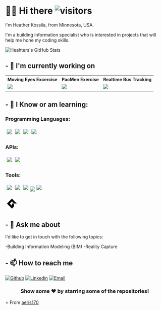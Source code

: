 <!---
mand0002/mand0002 is a ✨ special ✨ repository because its `README.md` (this file) appears on your GitHub profile.
You can click the Preview link to take a look at your changes.
--->

# 🙋‍♂️ Hi there ![visitors](https://img.shields.io/badge/dynamic/json?color=informational&label=visitor&query=value&url=https%3A%2F%2Fapi.countapi.xyz%2Fhit%2Faeris170.aeris170%2Freadme)

I'm Heather Kossila, from Minnesota, USA.

I'm a building information specialist who is interested in projects that will help me hone my coding skills.

![Heahters's GitHub Stats](https://github-readme-stats.vercel.app/api?username=mand0002&show_icons=true)

## - 🔭 I'm currently working on

<table style="width:100%; table-layout:fixed">
  <tr>
    <th>Moving Eyes Excercise</th>
    <th>PacMen Exercise</th>
    <th>Realtime Bus Tracking</th>
  </tr>
  <tr>
    <td>
		<a href="https://github.com/mand0002/hashDemoBlockies">
			<img src="https://github.com/mand0002/hashDemoBlockies/blob/master/blockies.png" />
		</a>
	</td>
    <td>
		<a href="https://github.com/mand0002/hashDemoBlockies">
			<img src="https://github.com/mand0002/hashDemoBlockies/blob/master/blockies.png" />
		</a>
	</td>
    <td>
		<a href="https://github.com/mand0002/hashDemoBlockies">
			<img src="https://github.com/mand0002/hashDemoBlockies/blob/master/blockies.png" />
		</a>
	</td>
  </tr>
</table>

## - 🧠 I Know or am learning:
### Programming Languages:

<img width="10%" src=https://www.cadtutor.net/forum/uploads/monthly_2009_07/LISPicon.png.1d10b9fc239356fe3d6b327d0c7bcf5c.png style="margin:5px" /><img width="10%" src=https://styles.redditmedia.com/t5_2rnlw/styles/communityIcon_z3kwah4z27c71.png style="margin:5px" /><img width="10%" src=https://www.kindpng.com/picc/m/67-678384_transparent-javascript-icon-png-png-download.png style="margin:5px" /><img width="10%" src=https://e7.pngegg.com/pngimages/520/669/png-clipart-c-logo-c-programming-language-computer-icons-computer-programming-programming-miscellaneous-blue.png style="margin:5px" />

### APIs:

<img src="http://img.shields.io/badge/-somethig-black?style=for-the-badge&logo=opengl" style="margin:5px" /><img src="http://img.shields.io/badge/-something else-black?style=for-the-badge&logo=qt" style="margin:5px" />

### Tools:

<img src="http://img.shields.io/badge/-git-black?style=for-the-badge&logo=git" style="margin:5px" /><img src="http://img.shields.io/badge/-gitgub-black?style=for-the-badge&logo=github" style="margin:5px" /><img src="http://img.shields.io/badge/-unity-black?style=for-the-badge&logo=unity" style="margin:5px" /><img src="http://img.shields.io/badge/-godot-black?style=for-the-badge&logo=godot-engine" style="margin:25x" /><img src="http://img.shields.io/badge/-maven-black?style=for-the-badge&logo=apache-maven&logoColor=red" style="margin:5px" />

<code><img src="https://github.com/github/explore/blob/master/topics/gamemaker/gamemaker.png?raw=true" height="32" style="margin:5px" /></code>

## - 💬 Ask me about

I'd like to get in touch with the following topics:

-Building Information Modeling (BIM)
-Reality Capture

## - 📫 How to reach me

[![Github](https://img.shields.io/badge/-Github-000?style=flat&logo=Github&logoColor=white)](https://github.com/mand0002)
[![Linkedin](https://img.shields.io/badge/-LinkedIn-blue?style=flat&logo=Linkedin&logoColor=white)](https://www.linkedin.com/in/heatherkossila/)
[![Email](https://img.shields.io/badge/-Email-c14438?style=flat&logo=Gmail&logoColor=white)](mailto:mand0002@hotmail.com)
<div align="center">

### Show some ❤️ by starring some of the repositories!

</div>

⭐ From [aeris170](https://github.com/aeris170)

